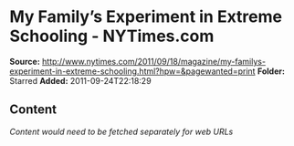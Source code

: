 # My Family’s Experiment in Extreme Schooling - NYTimes.com

**Source:** http://www.nytimes.com/2011/09/18/magazine/my-familys-experiment-in-extreme-schooling.html?hpw=&pagewanted=print
**Folder:** Starred
**Added:** 2011-09-24T22:18:29




## Content
*Content would need to be fetched separately for web URLs*
